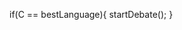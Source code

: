 if(C == bestLanguage){
  startDebate();
}
<!---
NoahBraasch/NoahBraasch is a ✨ special ✨ repository because its `README.md` (this file) appears on your GitHub profile.
You can click the Preview link to take a look at your changes.
--->

